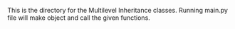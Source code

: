 This is the directory for the Multilevel Inheritance classes. Running main.py file will make object and call the given functions.
